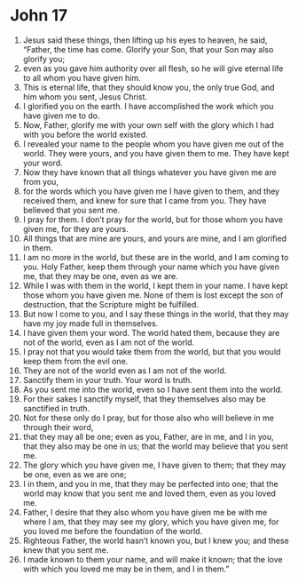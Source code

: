 ﻿
# John 17
1. Jesus said these things, then lifting up his eyes to heaven, he said, “Father, the time has come. Glorify your Son, that your Son may also glorify you; 
2. even as you gave him authority over all flesh, so he will give eternal life to all whom you have given him. 
3. This is eternal life, that they should know you, the only true God, and him whom you sent, Jesus Christ. 
4. I glorified you on the earth. I have accomplished the work which you have given me to do. 
5. Now, Father, glorify me with your own self with the glory which I had with you before the world existed. 
6. I revealed your name to the people whom you have given me out of the world. They were yours, and you have given them to me. They have kept your word. 
7. Now they have known that all things whatever you have given me are from you, 
8. for the words which you have given me I have given to them, and they received them, and knew for sure that I came from you. They have believed that you sent me. 
9. I pray for them. I don’t pray for the world, but for those whom you have given me, for they are yours. 
10. All things that are mine are yours, and yours are mine, and I am glorified in them. 
11. I am no more in the world, but these are in the world, and I am coming to you. Holy Father, keep them through your name which you have given me, that they may be one, even as we are. 
12. While I was with them in the world, I kept them in your name. I have kept those whom you have given me. None of them is lost except the son of destruction, that the Scripture might be fulfilled. 
13. But now I come to you, and I say these things in the world, that they may have my joy made full in themselves. 
14. I have given them your word. The world hated them, because they are not of the world, even as I am not of the world. 
15. I pray not that you would take them from the world, but that you would keep them from the evil one. 
16. They are not of the world even as I am not of the world. 
17. Sanctify them in your truth. Your word is truth. 
18. As you sent me into the world, even so I have sent them into the world. 
19. For their sakes I sanctify myself, that they themselves also may be sanctified in truth. 
20. Not for these only do I pray, but for those also who will believe in me through their word, 
21. that they may all be one; even as you, Father, are in me, and I in you, that they also may be one in us; that the world may believe that you sent me. 
22. The glory which you have given me, I have given to them; that they may be one, even as we are one; 
23. I in them, and you in me, that they may be perfected into one; that the world may know that you sent me and loved them, even as you loved me. 
24. Father, I desire that they also whom you have given me be with me where I am, that they may see my glory, which you have given me, for you loved me before the foundation of the world. 
25. Righteous Father, the world hasn’t known you, but I knew you; and these knew that you sent me. 
26. I made known to them your name, and will make it known; that the love with which you loved me may be in them, and I in them.” 
